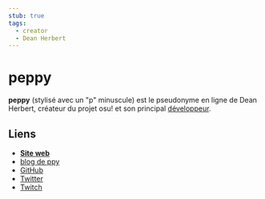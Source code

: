 ```yaml
---
stub: true
tags:
  - creator
  - Dean Herbert
---
```


# peppy

**peppy** (stylisé avec un "p" minuscule) est le pseudonyme en ligne de Dean Herbert, créateur du projet osu! et son principal [développeur](/wiki/People/The_Team/Developers).

## Liens

- **[Site web](https://ppy.sh/)**
- [blog de ppy](https://blog.ppy.sh/)
- [GitHub](https://github.com/peppy)
- [Twitter](https://twitter.com/ppy)
- [Twitch](https://www.twitch.tv/ppy)
